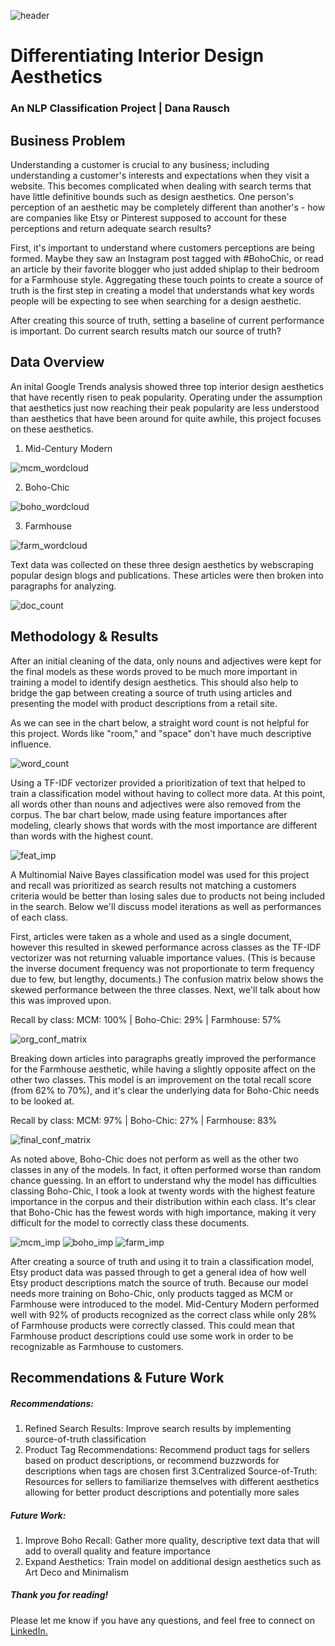 ![header](images/header.jpg) 

# Differentiating Interior Design Aesthetics 
### An NLP Classification Project | Dana Rausch 

## Business Problem  

Understanding a customer is crucial to any business; including understanding a customer's interests and expectations when they visit a website. This becomes complicated when dealing with search terms that have little definitive bounds such as design aesthetics. One person's perception of an aesthetic may be completely different than another's - how are companies like Etsy or Pinterest supposed to account for these perceptions and return adequate search results? 

First, it's important to understand where customers perceptions are being formed. Maybe they saw an Instagram post tagged with #BohoChic, or read an article by their favorite blogger who just added shiplap to their bedroom for a Farmhouse style. Aggregating these touch points to create a source of truth is the first step in creating a model that understands what key words people will be expecting to see when searching for a design aesthetic. 

After creating this source of truth, setting a baseline of current performance is important. Do current search results match our source of truth?

## Data Overview 

An inital Google Trends analysis showed three top interior design aesthetics that have recently risen to peak popularity. Operating under the assumption that aesthetics just now reaching their peak popularity are less understood than aesthetics that have been around for quite awhile, this project focuses on these aesthetics. 

1. Mid-Century Modern

![mcm_wordcloud](images/wordcloud_mcm.png)

2. Boho-Chic

![boho_wordcloud](images/wordcloud_boho.png)

3. Farmhouse 

![farm_wordcloud](images/wordcloud_farmhouse.png)

Text data was collected on these three design aesthetics by webscraping popular design blogs and publications. These articles were then broken into paragraphs for analyzing. 

![doc_count](images/number_of_enteries.png)

## Methodology & Results 

After an initial cleaning of the data, only nouns and adjectives were kept for the final models as these words proved to be much more important in training a model to identify design aesthetics. This should also help to bridge the gap between creating a source of truth using articles and presenting the model with product descriptions from a retail site. 

As we can see in the chart below, a straight word count is not helpful for this project. Words like "room," and "space" don't have much descriptive influence.

![word_count](images/top_20_words.png)

Using a TF-IDF vectorizer provided a prioritization of text that helped to train a classification model without having to collect more data. At this point, all words other than nouns and adjectives were also removed from the corpus. The bar chart below, made using feature importances after modeling, clearly shows that words with the most importance are different than words with the highest count. 

![feat_imp](images/top_20_importance.png) 

A Multinomial Naive Bayes classification model was used for this project and recall was prioritized as search results not matching a customers criteria would be better than losing sales due to products not being included in the search. Below we'll discuss model iterations as well as performances of each class. 

First, articles were taken as a whole and used as a single document, however this resulted in skewed performance across classes as the TF-IDF vectorizer was not returning valuable importance values. (This is because the inverse document frequency was not proportionate to term frequency due to few, but lengthy, documents.) The confusion matrix below shows the skewed performance between the three classes. Next, we'll talk about how this was improved upon. 

Recall by class: 
MCM: 100%  |  Boho-Chic: 29%  |  Farmhouse: 57% 

![org_conf_matrix](images/matrix_before_para.png)

Breaking down articles into paragraphs greatly improved the performance for the Farmhouse aesthetic, while having a slightly opposite affect on the other two classes. This model is an improvement on the total recall score (from 62% to 70%), and it's clear the underlying data for Boho-Chic needs to be looked at. 

Recall by class: 
MCM: 97%  |  Boho-Chic: 27%  |  Farmhouse: 83% 

![final_conf_matrix](images/confusion_matrix.png)

As noted above, Boho-Chic does not perform as well as the other two classes in any of the models. In fact, it often performed worse than random chance guessing. In an effort to understand why the model has difficulties classing Boho-Chic, I took a look at twenty words with the highest feature importance in the corpus and their distribution within each class. It's clear that Boho-Chic has the fewest words with high importance, making it very difficult for the model to correctly class these documents. 

![mcm_imp](images/dist_mcm.png) ![boho_imp](images/dist_boho.png) ![farm_imp](images/dist_farm.png)

After creating a source of truth and using it to train a classification model, Etsy product data was passed through to get a general idea of how well Etsy product descriptions match the source of truth. Because our model needs more training on Boho-Chic, only products tagged as MCM or Farmhouse were introduced to the model. 
Mid-Century Modern performed well with 92% of products recognized as the correct class while only 28% of Farmhouse products were correctly classed. This could mean that Farmhouse product descriptions could use some work in order to be recognizable as Farmhouse to customers.  

## Recommendations & Future Work 

##### Recommendations: 
1. Refined Search Results: Improve search results by implementing source-of-truth classification
2. Product Tag Recommendations: Recommend product tags for sellers based on product descriptions, or recommend buzzwords for descriptions when tags are chosen first 
3.Centralized Source-of-Truth: Resources for sellers to familiarize themselves with different aesthetics allowing for better product descriptions and potentially more sales

##### Future Work: 
1. Improve Boho Recall: Gather more quality, descriptive text data that will add to overall quality and feature importance 
2. Expand Aesthetics: Train model on additional design aesthetics such as Art Deco and Minimalism 

##### Thank you for reading! 
Please let me know if you have any questions, and feel free to connect on [LinkedIn.](https://www.linkedin.com/in/dana-rausch-b73538a6/) 